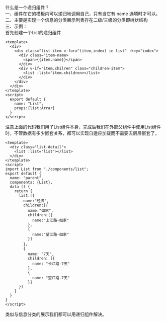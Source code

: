 什么是一个递归组件？  
一、组件在它的模板内可以递归地调用自己，只有当它有 name 选项时才可以。  
二、主要是实现一个信息的分类展示列表存在二级/三级的分类即树状结构  
三、示例：  
  首先创建一个List的递归组件  
```vue
<template>  
  <div>
    <div class="list-item v-for="(item,index) in list" :key="index">
      <div class="item-name>
        <span>{{item.name}}</span>
      </div>
      <div v-if="item.chilren" class="children-item">
        <list :list="item.children></list>
      </div>
    </div>
  </div>
</template>
<script>
  export default {
    name: "List",
    props:{list:Arrar}
  }
</script>
```
  注意上面的代码我们用了List组件本身，完成后我们在外部父组件中使用List组件时，不管数据有多少嵌套关系，都可以实现自适应加载而不需要去层层嵌套了。  
```vue
<template>
  <div class="list-detail">
    <list :list="list"></list>
  </div>
</template>
<script>
import List from "./components/list";
export default {
  name: "parent",
  components: {List},
  data () {
    return {
      list:[{
        name:"经济",
        children:[{
          name:"如家",
          children:[{
            name:"上江路-如家"
          },
          {
            name:"望江路-如家"
          }]
        }，
        {
          name: "7天",
          children: [{
            name: "长江路-7天"
          },
          {
            name: "望江路-7天"
          }]
      }]
    }
  }
}
</script>
```
  类似与信息分类的展示我们都可以用递归组件解决。
